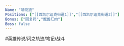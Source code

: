 ```yaml
---
Name: "啃咬狼"
Positions: ["[[西凯尔迪克街道1]]","[[西凯尔迪克街道2]]"]
Bonus: ["回复药","魔兽红肉"]
Boss: false
---
```


#英雄传说/闪之轨迹/笔记/战斗